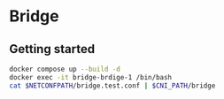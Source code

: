 # Bridge

## Getting started

```bash
docker compose up --build -d
docker exec -it bridge-brdige-1 /bin/bash
cat $NETCONFPATH/bridge.test.conf | $CNI_PATH/bridge
```